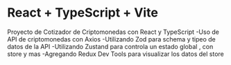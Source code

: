 # React + TypeScript + Vite
Proyecto de Cotizador de Criptomonedas con React y TypeScript
-Uso de API de criptomonedas con Axios
-Utilizando Zod para schema y tipeo de datos de la API
-Utilizando Zustand para controla un estado global , con store y mas
-Agregando Redux Dev Tools para visualizar los datos del store

